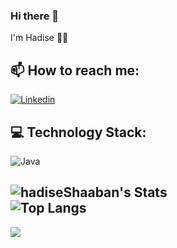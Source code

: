 ### Hi there 👋
I'm Hadise 👩‍💻

## 📫 How to reach me:
[![Linkedin](https://img.shields.io/badge/-LinkedIn-black?style=for-the-badge&logo=Linkedin)](https://www.linkedin.com/in/hadiseh-shaaban-a42a95269/)

## 💻 Technology Stack:
![Java](https://img.shields.io/badge/Java-%2302569B.svg?style=for-the-badge&logo=Java&logoColor=white)

<!--- **sadjadtalakoob74/sadjadtalakoob74** is a ✨ _special_ ✨ repository because its `README.md` (this file) appears on your GitHub profile.

Here are some ideas to get you started:-->
![hadiseShaaban's Stats](https://github-readme-stats.vercel.app/api?username=hadiseShaaban&theme=outrun&show_icons=true&hide_border=true&count_private=true)
<br>
![Top Langs](https://github-readme-stats.vercel.app/api/top-langs/?username=hadiseShaaban&theme=outrun&hide_border=true&layout=compact)
<br>
---
[![](https://visitcount.itsvg.in/api?id=hadiseShaaban&label=Profile%20Views&color=11&icon=0&pretty=true)](https://visitcount.itsvg.in)

<!--**Here we go**

- 👨🏻‍💻 I’m currently working on Flutter team
- 🎯 I’m recently start Flutte Testing 
- 🌱 In future i will add some Kotlin projects to my repos

- 🤔 I’m looking for help with ...
- 👯 I’m looking to collaborate on ...
- 💬 Ask me about ...
- 😄 Pronouns: ...
- ⚡ Fun fact: ...-->


